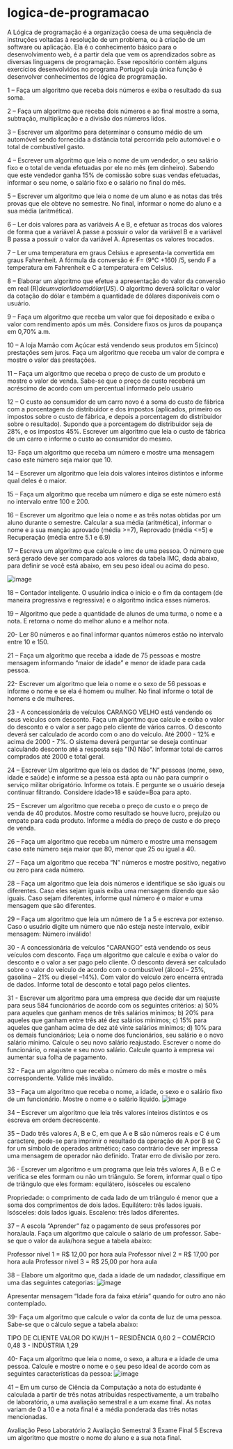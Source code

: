 # logica-de-programacao
A Lógica de programação é a organização coesa de uma sequência de instruções voltadas à resolução de um problema, ou à criação de um software ou aplicação. Ela é o conhecimento básico para o desenvolvimento web, é a partir dela que vem os aprendizados sobre as diversas linguagens de programação.  Esse repositório contém alguns exercícios desenvolvidos no programa Portugol cuja única função é desenvolver conhecimentos de lógica de programação. 


1 – Faça um algoritmo que receba dois números e exiba o resultado da sua soma. 

2 – Faça um algoritmo que receba dois números e ao final mostre a soma, subtração, multiplicação e a divisão dos números lidos. 

3 – Escrever um algoritmo para determinar o consumo médio de um automóvel sendo fornecida a distância total percorrida pelo automóvel e o total de combustível gasto. 

4 – Escrever um algoritmo que leia o nome de um vendedor, o seu salário fixo e o total de venda efetuadas por ele no mês (em dinheiro). Sabendo que este vendedor ganha 15% de comissão sobre suas vendas efetuadas, informar o seu nome, o salário fixo e o salário no final do mês.

5 – Escrever um algoritmo que leia o nome de um aluno e as notas das três provas que ele obteve no semestre. No final, informar o nome do aluno e a sua média (aritmética).

6 – Ler dois valores para as variáveis A e B, e efetuar as trocas dos valores de forma que a variável A passe a possuir o valor da variável B e a variável B passa a possuir o valor da variável A. Apresentas os valores trocados.

7 – Ler uma temperatura em graus Celsius e apresenta-la convertida em graus Fahrenheit. A fórmula da conversão é: F= (9°C +160) /5, sendo F a temperatura em Fahrenheit e C a temperatura em Celsius.

8 – Elaborar um algoritmo que efetue a apresentação do valor da conversão em real (R$) de um valor lido em dólar (US$). O algoritmo deverá solicitar o valor da cotação do dólar e também a quantidade de dólares disponíveis com o usuário.

9 – Faça um algoritmo que receba um valor que foi depositado e exiba o valor com rendimento após um mês. Considere fixos os juros da poupança em 0,70% a.m.

10 – A loja Mamão com Açúcar está vendendo seus produtos em 5(cinco) prestações sem juros. Faça um algoritmo que receba um valor de compra e mostre o valor das prestações.

11 – Faça um algoritmo que receba o preço de custo de um produto e mostre o valor de venda. Sabe-se que o preço de custo receberá um acréscimo de acordo com um percentual informado pelo usuário

12 – O custo ao consumidor de um carro novo é a soma do custo de fábrica com a porcentagem do distribuidor e dos impostos (aplicados, primeiro os impostos sobre o custo de fábrica, e depois a porcentagem do distribuidor sobre o resultado). Supondo que a porcentagem do distribuidor seja de 28%, e os impostos 45%. Escrever um algoritmo que leia o custo de fábrica de um carro e informe o custo ao consumidor do mesmo.

13- Faça um algoritmo que receba um número e mostre uma mensagem caso este número seja maior que 10. 

14 – Escrever um algoritmo que leia dois valores inteiros distintos e informe qual deles é o maior.

15 – Faça um algoritmo que receba um número e diga se este número está no intervalo entre 100 e 200.

16 – Escrever um algoritmo que leia o nome e as três notas obtidas por um aluno durante o semestre. Calcular a sua média (aritmética), informar o nome e a sua menção aprovado (média >=7), Reprovado (média <=5) e Recuperação (média entre 5.1 e 6.9)

17 – Escreva um algoritmo que calcule o imc de uma pessoa. O número que será gerado deve ser comparado aos valores da tabela IMC, dada abaixo, para definir se você está abaixo, em seu peso ideal ou acima do peso.

![image](https://user-images.githubusercontent.com/97346690/164893476-01c4df02-0d17-498c-9cee-2cc12cf8ce55.png)

18 – Contador inteligente. O usuário indica o inicio e o fim da contagem (de maneira progressiva e regressiva) e o algoritmo indica esses números. 

19 – Algoritmo que pede a quantidade de alunos de uma turma, o nome e a nota. E retorna o nome do melhor aluno e a melhor nota. 

20- Ler 80 números e ao final informar quantos números estão no intervalo entre 10 e 150. 

21 – Faça um algoritmo que receba a idade de 75 pessoas e mostre mensagem informando “maior de idade” e menor de idade para cada pessoa.

22- Escrever um algoritmo que leia o nome e o sexo de 56 pessoas e informe o nome e se ela é homem ou mulher. No final informe o total de homens e de mulheres.

23 - A concessionária de veículos CARANGO VELHO está vendendo os seus veículos com desconto. Faça um algoritmo que calcule e exiba o valor do desconto e o valor a ser pago pelo cliente de vários carros. O desconto deverá ser calculado de acordo com o ano do veículo. Até 2000 - 12% e acima de 2000 - 7%. O sistema deverá perguntar se deseja continuar calculando desconto até a resposta seja “(N) Não”. Informar total de carros comprados até 2000 e total geral. 

24 – Escrever Um algoritmo que leia os dados de “N” pessoas (nome, sexo, idade e saúde) e informe se a pessoa está apta ou não para cumprir o serviço militar obrigatório. Informe os totais. E pergunte se o usuário deseja continuar filtrando. Considere idade>18 e saúde=Boa para apto.

25 – Escrever um algoritmo que receba o preço de custo e o preço de venda de 40 produtos. Mostre como resultado se houve lucro, prejuízo ou empate para cada produto. Informe a média do preço de custo e do preço de venda. 

26 – Faça um algoritmo que receba um número e mostre uma mensagem caso este número seja maior que 80, menor que 25 ou igual a 40.

27 – Faça um algoritmo que receba “N” números e mostre positivo, negativo ou zero para cada número. 

28 – Faça um algoritmo que leia dois números e identifique se são iguais ou diferentes. Caso eles sejam iguais exiba uma mensagem dizendo que são iguais. Caso sejam diferentes, informe qual número é o maior e uma mensagem que são diferentes.

29 – Faça um algoritmo que leia um número de 1 a 5 e escreva por extenso. Caso o usuário digite um número que não esteja neste intervalo, exibir mensagem: Número inválido!

30 - A concessionária de veículos “CARANGO” está vendendo os seus veículos com desconto. Faça um algoritmo que calcule e exiba o valor do desconto e o valor a ser pago pelo cliente. O desconto deverá ser calculado sobre o valor do veículo de acordo com o combustível (álcool – 25%, gasolina – 21% ou diesel –14%). Com valor do veículo zero encerra entrada de dados. Informe total de desconto e total pago pelos clientes.

31 - Escrever um algoritmo para uma empresa que decide dar um reajuste para seus 584 funcionários de acordo com os seguintes critérios: 
a) 50% para aqueles que ganham menos de três salários mínimos; 
b) 20% para aqueles que ganham entre três até dez salários mínimos; 
c) 15% para aqueles que ganham acima de dez até vinte salários mínimos; 
d) 10% para os demais funcionários; 
Leia o nome dos funcionários, seu salário e o novo salário mínimo. Calcule o seu novo salário reajustado. Escrever o nome do funcionário, o reajuste e seu novo salário. Calcule quanto à empresa vai aumentar sua folha de pagamento.

32 - Faça um algoritmo que receba o número do mês e mostre o mês correspondente. Valide mês inválido.

33 – Faça um algoritmo que receba o nome, a idade, o sexo e o salário fixo de um funcionário. Mostre o nome e o salário líquido.
![image](https://user-images.githubusercontent.com/97346690/164893538-39c2330f-0da7-45cc-96e6-ca74aabd25dc.png)

34 – Escrever um algoritmo que leia três valores inteiros distintos e os escreva em ordem decrescente. 

35 – Dado três valores A, B e C, em que A e B são números reais e C é um caractere, pede-se para imprimir o resultado da operação de A por B se C for um símbolo de operados aritmético; caso contrário deve ser impressa uma mensagem de operador não definido. Tratar erro de divisão por zero.

36 - Escrever um algoritmo e um programa que leia três valores A, B e C e verifica se eles formam ou não um triângulo. Se forem, informar qual o tipo de triângulo que eles formam: equilátero, isósceles ou escaleno

Propriedade: o comprimento de cada lado de um triângulo é menor que a soma dos comprimentos de dois lados.
Equilátero: três lados iguais.
Isósceles: dois lados iguais.
Escaleno: três lados diferentes.

37 – A escola “Aprender” faz o pagamento de seus professores por hora/aula. Faça um algoritmo que calcule o salário de um professor. Sabe-se que o valor da aula/hora segue a tabela abaixo:

Professor nível 1 = R$ 12,00 por hora aula
Professor nível 2 = R$ 17,00 por hora aula
Professor nível 3 = R$ 25,00 por hora aula

38 – Elabore um algoritmo que, dada a idade de um nadador, classifique em uma das seguintes categorias:
![image](https://user-images.githubusercontent.com/97346690/164893575-e6e0b35d-c57f-4b07-878b-30803de1792a.png)

Apresentar mensagem “Idade fora da faixa etária” quando for outro ano não contemplado.

39- Faça um algoritmo que calcule o valor da conta de luz de uma pessoa. Sabe-se que o cálculo segue a tabela abaixo:

TIPO DE CLIENTE	VALOR DO KW/H
1 – RESIDÊNCIA	0,60
2 – COMÉRCIO	0,48
3 - INDÚSTRIA	1,29

40- Faça um algoritmo que leia o nome, o sexo, a altura e a idade de uma pessoa. Calcule e mostre o nome e o seu peso ideal de acordo com as seguintes características da pessoa:
![image](https://user-images.githubusercontent.com/97346690/164893600-d034bbe4-7ed1-4168-a9fe-f3b85178d7a9.png)

41 – Em um curso de Ciência da Computação a nota do estudante é calculada a partir de três notas atribuídas respectivamente, a um trabalho de laboratório, a uma avaliação semestral e a um exame final. As notas variam de 0 a 10 e a nota final é a média ponderada das três notas mencionadas. 

Avaliação	Peso
Laboratório	2
Avaliação Semestral	3 
Exame Final	5
Escreva um algoritmo que mostre o nome do aluno e a sua nota final. 




